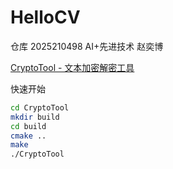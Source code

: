 # HelloCV
仓库
2025210498 AI+先进技术 赵奕博

[CryptoTool - 文本加密解密工具](./CryptoTool/)

快速开始
```bash
cd CryptoTool
mkdir build
cd build
cmake ..
make
./CryptoTool
